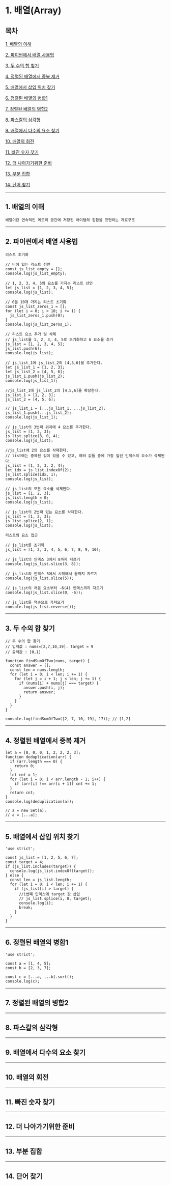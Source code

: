 # 1. 배열(Array)

## 목차

[1. 배열의 이해](#1)

[2. 파이썬에서 배열 사용법](#2)

[3. 두 수의 합 찾기](#3)

[4. 정렬된 배열에서 중복 제거](#4)

[5. 배열에서 삽입 위치 찾기](#5)

[6. 정렬된 배열의 병합1](#6)

[7. 정렬된 배열의 병합2](#7)

[8. 파스칼의 삼각형](#8)

[9. 배열에서 다수의 요소 찾기](#9)

[10. 배열의 회전](#10)

[11. 빠진 숫자 찾기](#11)

[12. 더 나아가기위한 준비](#12)

[13. 부분 집합](#13)

[14. 단어 찾기](#14)

---

## 1. 배열의 이해<a id="1"></a>

```
배열이란 연속적인 메모리 공간에 저장된 아이템의 집합을 표현하는 자료구조
```

---

## 2. 파이썬에서 배열 사용법<a id="2"></a>

```
리스트 초기화

// 비어 있는 리스트 선언
const js_list_empty = [];
console.log(js_list_empty);

// 1, 2, 3, 4, 5의 요소를 가지는 리스트 선언
let js_list = [1, 2, 3, 4, 5];
console.log(js_list);

// 0을 10개 가지는 리스트 초기화
const js_list_zeros_1 = [];
for (let i = 0; i < 10; i += 1) {
  js_list_zeros_1.push(0);
}
console.log(js_list_zeros_1);

// 리스트 요소 추가 및 삭제
// js_list를 1, 2, 3, 4, 5로 초기화하고 6 요소를 추가
js_list = [1, 2, 3, 4, 5];
js_list.push(6);
console.log(js_list);

// js_list_1에 js_list_2의 [4,5,6]을 추가한다.
let js_list_1 = [1, 2, 3];
let js_list_2 = [4, 5, 6];
js_list_1.push(js_list_2);
console.log(js_list_1);

//js_list_1에 js_list_2의 [4,5,6]을 확장한다.
js_list_1 = [1, 2, 3];
js_list_2 = [4, 5, 6];

// js_list_1 = [...js_list_1, ...js_list_2];
js_list_1.push(...js_list_2);
console.log(js_list_1);

// js_list의 3번째 위치에 4 요소를 추가한다.
js_list = [1, 2, 3];
js_list.splice(3, 0, 4);
console.log(js_list);

//js_list에 2의 요소를 삭제한다.
// list에는 중복된 값이 있을 수 있고, 여러 값들 중에 가장 앞선 인덱스의 요소가 삭제된다.
js_list = [1, 2, 3, 2, 4];
let idx = js_list.indexOf(2);
js_list.splice(idx, 1);
console.log(js_list);

// js_list의 모든 요소를 삭제한다.
js_list = [1, 2, 3];
js_list.length = 0;
console.log(js_list);

// js_list의 2번째 있는 요소를 삭제한다.
js_list = [1, 2, 3];
js_list.splice(2, 1);
console.log(js_list);

리스트의 요소 접근

// js_list를 초기화
js_list = [1, 2, 3, 4, 5, 6, 7, 8, 9, 10];

// js_list의 인덱스 3에서 8까지 자르기
console.log(js_list.slice(3, 8));

// js_list의 인덱스 5에서 시작해서 끝까지 자르기
console.log(js_list.slice(5));

// js_list의 처음 요소부터 -6(4) 인덱스까지 자르기
console.log(js_list.slice(0, -6));

// js_list를 역순으로 가져오기
console.log(js_list.reverse());

```

---

## 3. 두 수의 합 찾기<a id="3"></a>

```
// 두 수의 합 찾기
// 입력값 : nums=[2,7,10,19]. target = 9
// 출력값 : [0,1]

function findSumOfTwo(nums, target) {
  const answer = [];
  const len = nums.length;
  for (let i = 0; i < len; i += 1) {
    for (let j = i + 1; j < len; j += 1) {
      if (nums[i] + nums[j] === target) {
        answer.push(i, j);
        return answer;
      }
    }
  }
}

console.log(findSumOfTwo([2, 7, 10, 19], 17)); // [1,2]

```

---

## 4. 정렬된 배열에서 중복 제거<a id="4"></a>

```
let a = [0, 0, 0, 1, 2, 2, 2, 3];
function deduplication(arr) {
  if (arr.length === 0) {
    return 0;
  }
  let cnt = 1;
  for (let i = 0; i < arr.length - 1; i++) {
    if (arr[i] !== arr[i + 1]) cnt += 1;
  }
  return cnt;
}
console.log(deduplication(a));

// a = new Set(a);
// a = [...a];

```

---

## 5. 배열에서 삽입 위치 찾기<a id="5"></a>

```
'use strict';

const js_list = [1, 2, 5, 6, 7];
const target = 4;
if (js_list.includes(target)) {
  console.log(js_list.indexOf(target));
} else {
  const len = js_list.length;
  for (let i = 0; i < len; i += 1) {
    if (js_list[i] > target) {
      //i번쨰 인덱스에 target 값 삽입
      // js_list.splice(i, 0, target);
      console.log(i);
      break;
    }
  }
}

```

---

## 6. 정렬된 배열의 병합1<a id="6"></a>

```
'use strict';

const a = [1, 4, 5];
const b = [2, 3, 7];

const c = [...a, ...b].sort();
console.log(c);

```

---

## 7. 정렬된 배열의 병합2<a id="7"></a>

---

## 8. 파스칼의 삼각형<a id="8"></a>

---

## 9. 배열에서 다수의 요소 찾기<a id="9"></a>

---

## 10. 배열의 회전<a id="10"></a>

---

## 11. 빠진 숫자 찾기<a id="11"></a>

---

## 12. 더 나아가기위한 준비<a id="12"></a>

---

## 13. 부분 집합<a id="13"></a>

---

## 14. 단어 찾기<a id="14"></a>

